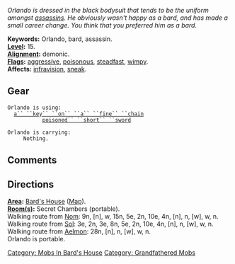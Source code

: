 *Orlando is dressed in the black bodysuit that tends to be the uniform
amongst [assassins](:Category:_Assassins "wikilink"). He obviously
wasn't happy as a bard, and has made a small career change. You think
that you preferred him as a bard.*

**Keywords:** Orlando, bard, assassin.  
**[Level](Level "wikilink"):** 15.  
**[Alignment](Alignment "wikilink"):** demonic.  
**[Flags](:Category:_Mob_Types "wikilink"):**
[aggressive](Aggressive_Mobs "wikilink"),
[poisonous](Biting_Mobs "wikilink"),
[steadfast](Sentinel_Mobs "wikilink"), [wimpy](Wimpy_Mobs "wikilink").  
**Affects:** [infravision](Infravision "wikilink"),
[sneak](Sneak "wikilink").  

## Gear

`Orlando is using:`  
<worn around neck>`  `[`a`` ``key`` ``on`` ``a`` ``fine`` ``chain`](Key_On_A_Fine_Chain "wikilink")  
<wielded>`           `[`poisoned`` ``short`` ``sword`](Poisoned_Short_Sword "wikilink")

`Orlando is carrying:`  
`     Nothing.`

## Comments

## Directions

**[Area](:Category:_Areas "wikilink"):** [Bard's
House](:Category:_Bard's_House "wikilink")
([Map](Bard's_House_Map "wikilink")).  
**[Room(s)](:Category:_Rooms "wikilink"):** Secret Chambers
(portable).  
Walking route from [Nom](Nom "wikilink"): 9n, \[n\], w, 15n, 5e, 2n,
10e, 4n, \[n\], n, \[w\], w, n.  
Walking route from [Sol](Sol "wikilink"): 3e, 2n, 3e, 8n, 5e, 2n, 10e,
4n, \[n\], n, \[w\], w, n.  
Walking route from [Aelmon](Aelmon "wikilink"): 28n, \[n\], n, \[w\], w,
n.  
Orlando is portable.  

[Category: Mobs In Bard's
House](Category:_Mobs_In_Bard's_House "wikilink") [Category:
Grandfathered Mobs](Category:_Grandfathered_Mobs "wikilink")
